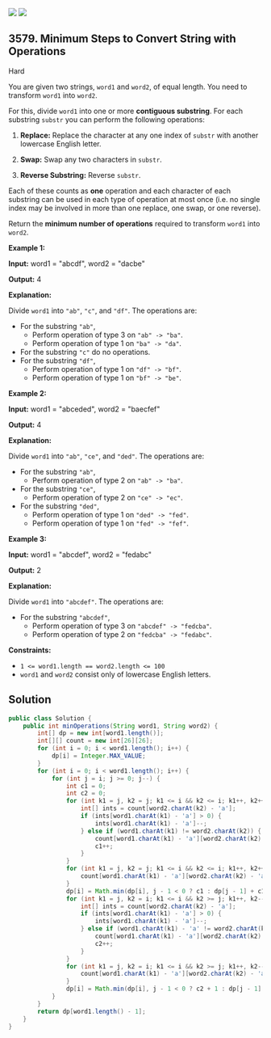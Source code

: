 [![](https://img.shields.io/github/stars/javadev/LeetCode-in-Java?label=Stars&style=flat-square)](https://github.com/javadev/LeetCode-in-Java)
[![](https://img.shields.io/github/forks/javadev/LeetCode-in-Java?label=Fork%20me%20on%20GitHub%20&style=flat-square)](https://github.com/javadev/LeetCode-in-Java/fork)

## 3579\. Minimum Steps to Convert String with Operations

Hard

You are given two strings, `word1` and `word2`, of equal length. You need to transform `word1` into `word2`.

For this, divide `word1` into one or more **contiguous **substring****. For each substring `substr` you can perform the following operations:

1.  **Replace:** Replace the character at any one index of `substr` with another lowercase English letter.
    
2.  **Swap:** Swap any two characters in `substr`.
    
3.  **Reverse Substring:** Reverse `substr`.
    

Each of these counts as **one** operation and each character of each substring can be used in each type of operation at most once (i.e. no single index may be involved in more than one replace, one swap, or one reverse).

Return the **minimum number of operations** required to transform `word1` into `word2`.

**Example 1:**

**Input:** word1 = "abcdf", word2 = "dacbe"

**Output:** 4

**Explanation:**

Divide `word1` into `"ab"`, `"c"`, and `"df"`. The operations are:

*   For the substring `"ab"`,
    *   Perform operation of type 3 on `"ab" -> "ba"`.
    *   Perform operation of type 1 on `"ba" -> "da"`.
*   For the substring `"c"` do no operations.
*   For the substring `"df"`,
    *   Perform operation of type 1 on `"df" -> "bf"`.
    *   Perform operation of type 1 on `"bf" -> "be"`.

**Example 2:**

**Input:** word1 = "abceded", word2 = "baecfef"

**Output:** 4

**Explanation:**

Divide `word1` into `"ab"`, `"ce"`, and `"ded"`. The operations are:

*   For the substring `"ab"`,
    *   Perform operation of type 2 on `"ab" -> "ba"`.
*   For the substring `"ce"`,
    *   Perform operation of type 2 on `"ce" -> "ec"`.
*   For the substring `"ded"`,
    *   Perform operation of type 1 on `"ded" -> "fed"`.
    *   Perform operation of type 1 on `"fed" -> "fef"`.

**Example 3:**

**Input:** word1 = "abcdef", word2 = "fedabc"

**Output:** 2

**Explanation:**

Divide `word1` into `"abcdef"`. The operations are:

*   For the substring `"abcdef"`,
    *   Perform operation of type 3 on `"abcdef" -> "fedcba"`.
    *   Perform operation of type 2 on `"fedcba" -> "fedabc"`.

**Constraints:**

*   `1 <= word1.length == word2.length <= 100`
*   `word1` and `word2` consist only of lowercase English letters.

## Solution

```java
public class Solution {
    public int minOperations(String word1, String word2) {
        int[] dp = new int[word1.length()];
        int[][] count = new int[26][26];
        for (int i = 0; i < word1.length(); i++) {
            dp[i] = Integer.MAX_VALUE;
        }
        for (int i = 0; i < word1.length(); i++) {
            for (int j = i; j >= 0; j--) {
                int c1 = 0;
                int c2 = 0;
                for (int k1 = j, k2 = j; k1 <= i && k2 <= i; k1++, k2++) {
                    int[] ints = count[word2.charAt(k2) - 'a'];
                    if (ints[word1.charAt(k1) - 'a'] > 0) {
                        ints[word1.charAt(k1) - 'a']--;
                    } else if (word1.charAt(k1) != word2.charAt(k2)) {
                        count[word1.charAt(k1) - 'a'][word2.charAt(k2) - 'a']++;
                        c1++;
                    }
                }
                for (int k1 = j, k2 = j; k1 <= i && k2 <= i; k1++, k2++) {
                    count[word1.charAt(k1) - 'a'][word2.charAt(k2) - 'a'] = 0;
                }
                dp[i] = Math.min(dp[i], j - 1 < 0 ? c1 : dp[j - 1] + c1);
                for (int k1 = j, k2 = i; k1 <= i && k2 >= j; k1++, k2--) {
                    int[] ints = count[word2.charAt(k2) - 'a'];
                    if (ints[word1.charAt(k1) - 'a'] > 0) {
                        ints[word1.charAt(k1) - 'a']--;
                    } else if (word1.charAt(k1) - 'a' != word2.charAt(k2) - 'a') {
                        count[word1.charAt(k1) - 'a'][word2.charAt(k2) - 'a']++;
                        c2++;
                    }
                }
                for (int k1 = j, k2 = i; k1 <= i && k2 >= j; k1++, k2--) {
                    count[word1.charAt(k1) - 'a'][word2.charAt(k2) - 'a'] = 0;
                }
                dp[i] = Math.min(dp[i], j - 1 < 0 ? c2 + 1 : dp[j - 1] + c2 + 1);
            }
        }
        return dp[word1.length() - 1];
    }
}
```